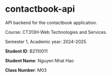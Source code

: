 # contactbook-api

API backend for the contactbook application.

Course: CT313H-Web Technologies and Services.

Semester 1, Academic year: 2024-2025.

**Student ID**: B2110011

**Student Name**: Nguyen Nhat Hao

**Class Number**: M03

